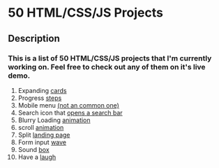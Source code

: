 # 50 HTML/CSS/JS Projects

## Description

### This is a list of 50 HTML/CSS/JS projects that I'm currently working on. Feel free to check out any of them on it's live demo. 

1. Expanding [cards](https://sergiogval.github.io/Expanding-cards/)
2. Progress [steps](https://sergiogval.github.io/progress-steps/)
3. Mobile menu [(not an common one)](https://sergiogval.github.io/mobile-menu/)
4. Search icon that [opens a search bar](https://sergiogval.github.io/search-icon-expandible/)
5. Blurry Loading [animation](https://sergiogval.github.io/blurry-loading/) 
6. scroll [animation](https://sergiogval.github.io/scroll-animation/) 
7. Split [landing page](https://sergiogval.github.io/split-landing-page/)
8. Form input [wave](https://sergiogval.github.io/form-input-wave/)
9. Sound [box](https://sergiogval.github.io/sound-board/) 
10. Have a [laugh](https://sergiogval.github.io/have-a-laugh/)
